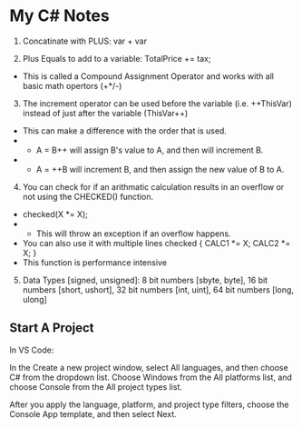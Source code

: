 # My C# Notes #

1. Concatinate with PLUS: var + var

2. Plus Equals to add to a variable: TotalPrice += tax;
 - This is called a Compound Assignment Operator and works with all basic math opertors (+*/-)

3. The increment operator can be used before the variable (i.e. ++ThisVar) instead of just after the variable (ThisVar++)
 - This can make a difference with the order that is used.
 - - A = B++ will assign B's value to A, and then will increment B.
 - - A = ++B will increment B, and then assign the new value of B to A.

 4. You can check for if an arithmatic calculation results in an overflow or not using the CHECKED() function.
 - checked(X *= X);
 - - This will throw an exception if an overflow happens.
 - You can also use it with multiple lines
 checked
 {
     CALC1 *= X;
     CALC2 *= X;
 }
 - This function is performance intensive

 5. Data Types [signed, unsigned]: 8 bit numbers [sbyte, byte], 16 bit numbers [short, ushort], 32 bit numbers [int, uint], 64 bit numbers [long, ulong]


## Start A Project ##

In VS Code:

In the Create a new project window, select All languages, and then choose C# from the dropdown list. Choose Windows from the All platforms list, and choose Console from the All project types list.

After you apply the language, platform, and project type filters, choose the Console App template, and then select Next.
